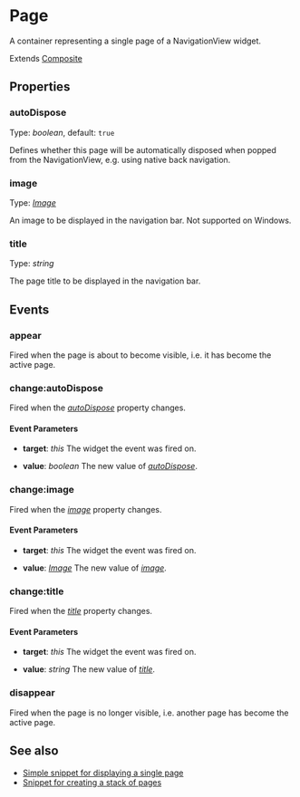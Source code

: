 ---
---
# Page

A container representing a single page of a NavigationView widget.

Extends [Composite](Composite.md)

## Properties

### autoDispose

Type: *boolean*, default: `true`

Defines whether this page will be automatically disposed when popped from the NavigationView, e.g. using native back navigation.

### image

Type: *[Image](../types.md#image)*

An image to be displayed in the navigation bar. Not supported on Windows.

### title

Type: *string*

The page title to be displayed in the navigation bar.


## Events

### appear

Fired when the page is about to become visible, i.e. it has become the active page.
### change:autoDispose

Fired when the [*autoDispose*](#autoDispose) property changes.

#### Event Parameters 

- **target**: *this*
    The widget the event was fired on.

- **value**: *boolean*
    The new value of [*autoDispose*](#autoDispose).


### change:image

Fired when the [*image*](#image) property changes.

#### Event Parameters 

- **target**: *this*
    The widget the event was fired on.

- **value**: *[Image](../types.md#image)*
    The new value of [*image*](#image).


### change:title

Fired when the [*title*](#title) property changes.

#### Event Parameters 

- **target**: *this*
    The widget the event was fired on.

- **value**: *string*
    The new value of [*title*](#title).


### disappear

Fired when the page is no longer visible, i.e. another page has become the active page.



## See also

- [Simple snippet for displaying a single page](https://github.com/eclipsesource/tabris-js/tree/v2.0.0-rc2/snippets/navigationview-page.js)
- [Snippet for creating a stack of pages](https://github.com/eclipsesource/tabris-js/tree/v2.0.0-rc2/snippets/navigationview-page-stacked.js)
